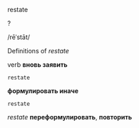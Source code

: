 restate

?

/rēˈstāt/

Definitions of _restate_

verb
**вновь заявить**

    restate
**формулировать иначе**

    restate

_restate_
**переформулировать**, **повторить**
